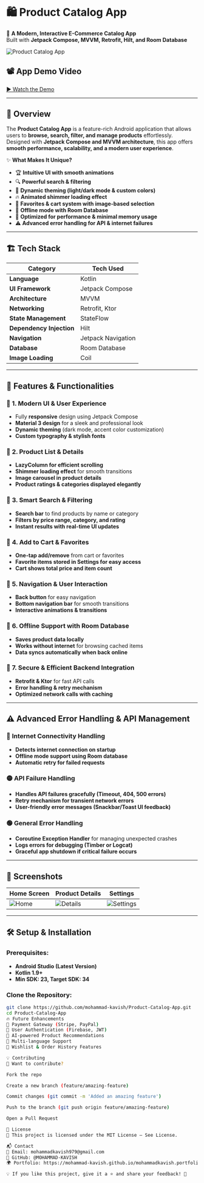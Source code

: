 # 🛍️ Product Catalog App  

📱 **A Modern, Interactive E-Commerce Catalog App**  
Built with **Jetpack Compose, MVVM, Retrofit, Hilt, and Room Database**  

![Product Catalog App](https://github.com/user-attachments/assets/b922c5e4-e486-4bfd-b3d0-a3638338d26e)  

## 📽️ App Demo Video  
[▶ Watch the Demo](https://drive.google.com/file/d/1QLYROW9ZclK0DL0UST3qSPENzmEak-MY/view?usp=sharing)

---

## 🚀 Overview  

The **Product Catalog App** is a feature-rich Android application that allows users to **browse, search, filter, and manage products** effortlessly.  
Designed with **Jetpack Compose and MVVM architecture**, this app offers **smooth performance, scalability, and a modern user experience**.  

✨ **What Makes It Unique?**  
- 🏆 **Intuitive UI with smooth animations**  
- 🔍 **Powerful search & filtering**  
- 🎨 **Dynamic theming (light/dark mode & custom colors)**  
- 🔥 **Animated shimmer loading effect**  
- 💖 **Favorites & cart system with image-based selection**  
- 📡 **Offline mode with Room Database**  
- 🚀 **Optimized for performance & minimal memory usage**
- ⚠️ **Advanced error handling for API & internet failures** 

---

## 🏗️ Tech Stack  

| Category          | Tech Used |
|------------------|-----------|
| **Language**     | Kotlin  |
| **UI Framework** | Jetpack Compose  |
| **Architecture** | MVVM  |
| **Networking**   | Retrofit, Ktor  |
| **State Management** | StateFlow  |
| **Dependency Injection** | Hilt  |
| **Navigation**   | Jetpack Navigation  |
| **Database**     | Room Database  |
| **Image Loading** | Coil |

---

## 🌟 Features & Functionalities  

### 🔹 **1. Modern UI & User Experience**  
- Fully **responsive** design using Jetpack Compose  
- **Material 3 design** for a sleek and professional look  
- **Dynamic theming** (dark mode, accent color customization)  
- **Custom typography & stylish fonts**  

### 🔹 **2. Product List & Details**  
- **LazyColumn for efficient scrolling**  
- **Shimmer loading effect** for smooth transitions  
- **Image carousel in product details**  
- **Product ratings & categories displayed elegantly**  

### 🔹 **3. Smart Search & Filtering**  
- **Search bar** to find products by name or category  
- **Filters by price range, category, and rating**  
- **Instant results with real-time UI updates**  

### 🔹 **4. Add to Cart & Favorites**  
- **One-tap add/remove** from cart or favorites  
- **Favorite items stored in Settings for easy access**  
- **Cart shows total price and item count**  

### 🔹 **5. Navigation & User Interaction**  
- **Back button** for easy navigation  
- **Bottom navigation bar** for smooth transitions  
- **Interactive animations & transitions**  

### 🔹 **6. Offline Support with Room Database**  
- **Saves product data locally**  
- **Works without internet** for browsing cached items  
- **Data syncs automatically when back online**  

### 🔹 **7. Secure & Efficient Backend Integration**  
- **Retrofit & Ktor** for fast API calls  
- **Error handling & retry mechanism**  
- **Optimized network calls with caching**  

---

## ⚠️ Advanced Error Handling & API Management  

### 🔴 **Internet Connectivity Handling**  
- **Detects internet connection on startup**  
- **Offline mode support using Room database**  
- **Automatic retry for failed requests**  

### 🟡 **API Failure Handling**  
- **Handles API failures gracefully (Timeout, 404, 500 errors)**  
- **Retry mechanism for transient network errors**  
- **User-friendly error messages (Snackbar/Toast UI feedback)**  

### 🟢 **General Error Handling**  
- **Coroutine Exception Handler** for managing unexpected crashes  
- **Logs errors for debugging (Timber or Logcat)**  
- **Graceful app shutdown if critical failure occurs**  

---

## 📸 Screenshots  

| Home Screen | Product Details | Settings |
|------------|----------------|------------------|
| ![Home](https://github.com/user-attachments/assets/b816d1dd-71be-415f-b6ac-81e9e5f2553f) | ![Details](https://github.com/user-attachments/assets/41fb1fde-f816-4bc5-b8d1-35261f719a13) | ![Settings](https://github.com/user-attachments/assets/f36a05a3-9646-41a4-82d6-daa3e91075a1) |

---

## 🛠️ Setup & Installation  

### **Prerequisites:**  
- **Android Studio (Latest Version)**  
- **Kotlin 1.9+**  
- **Min SDK: 23, Target SDK: 34**  

### **Clone the Repository:**  
```sh
git clone https://github.com/mohammad-kavish/Product-Catalog-App.git
cd Product-Catalog-App
🔥 Future Enhancements
🔹 Payment Gateway (Stripe, PayPal)
🔹 User Authentication (Firebase, JWT)
🔹 AI-powered Product Recommendations
🔹 Multi-language Support
🔹 Wishlist & Order History Features

💡 Contributing
🙌 Want to contribute?

Fork the repo

Create a new branch (feature/amazing-feature)

Commit changes (git commit -m 'Added an amazing feature')

Push to the branch (git push origin feature/amazing-feature)

Open a Pull Request

📜 License
📄 This project is licensed under the MIT License – See License.

📬 Contact
📧 Email: mohammadkavish979@gmail.com
🔗 GitHub: @MOHAMMAD-KAVISH
🌍 Portfolio: https://mohammad-kavish.github.io/mohammadkavish.portfolio/

💡 If you like this project, give it a ⭐ and share your feedback! 🚀
